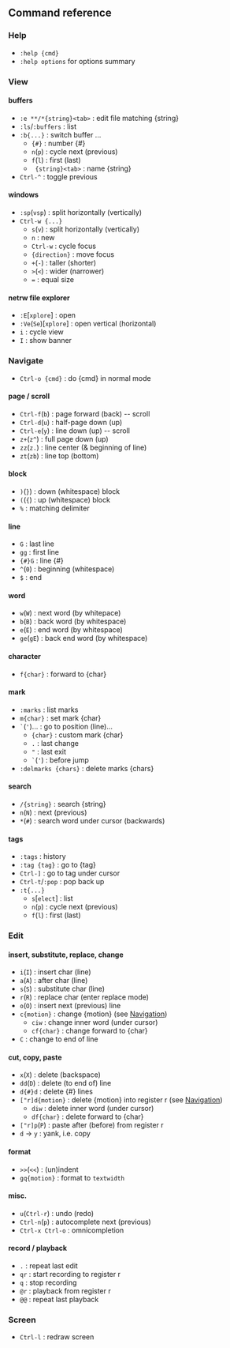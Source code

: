 Command reference
-----------------
### Help
- `:help {cmd}`
- `:help options` for options summary


### View
#### buffers
- `:e **/*{string}<tab>` : edit file matching {string}
- `:ls`/`:buffers`       : list
- `:b{...}`               : switch buffer ...
  - `{#}`                  : number {#}
  - `n`(`p`)               : cycle next (previous)
  - `f`(`l`)               : first (last)
  - ` {string}<tab>`       : name {string}
- `Ctrl-^`               : toggle previous

#### windows
- `:sp`(`vsp`)    : split horizontally (vertically)
- `Ctrl-w {...}`
  - `s`(`v`)      : split horizontally (vertically)
  - `n`           : new
  - `Ctrl-w`      : cycle focus
  - `{direction}` : move focus
  - `+`(`-`)      : taller (shorter)
  - `>`(`<`)      : wider (narrower)
  - `=`           : equal size

#### netrw file explorer
- `:E`[`xplore`]        : open
- `:Ve`(`Se`)[`xplore`] : open vertical (horizontal)
- `i`                   : cycle view
- `I`                   : show banner


### Navigate
- `Ctrl-o {cmd}` : do {cmd} in normal mode

#### page / scroll
- `Ctrl-f`(`b`) : page forward (back) -- scroll
- `Ctrl-d`(`u`) : half-page down (up)
- `Ctrl-e`(`y`) : line down (up) -- scroll
- `z+`(`z^`)    : full page down (up)
- `zz`(`z.`)    : line center (& beginning of line)
- `zt`(`zb`)    : line top (bottom)

#### block
- `)`(`}`) : down (whitespace) block
- `(`(`{`) : up (whitespace) block
- `%`      : matching delimiter

#### line
- `G`      : last line
- `gg`     : first line
- `{#}G`   : line {#}
- `^`(`0`) : beginning (whitespace)
- `$`      : end

#### word
- `w`(`W`)   : next word (by whitepace)
- `b`(`B`)   : back word (by whitespace)
- `e`(`E`)   : end word (by whitespace) 
- `ge`(`gE`) : back end word (by whitespace)

#### character
- `f{char}` : forward to {char}

#### mark
- `:marks`            : list marks
- `m{char}`           : set mark {char}
- `` ` ``(`'`)...        : go to position (line)...
  - `{char}`            : custom mark {char}
  - `.`                 : last change
  - `"`                 : last exit
  - `` ` ``(`'`)           : before jump
- `:delmarks {chars}` : delete marks {chars}

#### search
- `/{string}`  : search {string}
- `n`(`N`)     : next (previous)
- `*`(`#`)     : search word under cursor (backwards)

#### tags
- `:tags`         : history
- `:tag {tag}`    : go to {tag}
- `Ctrl-]`        : go to tag under cursor
- `Ctrl-t`/`:pop` : pop back up
- `:t{...}`
  - `s`[`elect`]  : list
  - `n`(`p`)      : cycle next (previous)
  - `f`(`l`)      : first (last)


### Edit
#### insert, substitute, replace, change
- `i`(`I`)      : insert char (line)
- `a`(`A`)      : after char (line)
- `s`(`S`)      : substitute char (line)
- `r`(`R`)      : replace char (enter replace mode)
- `o`(`O`)      : insert next (previous) line
- `c{motion}`   : change {motion} (see [Navigation](#navigation))
  - `ciw`       : change inner word (under cursor)
  - `cf{char}`  : change forward to {char}
- `C`           : change to end of line

#### cut, copy, paste
- `x`(`X`)         : delete (backspace)
- `dd`(`D`)        : delete (to end of) line
- `d{#}d`          : delete {#} lines
- `["r]d{motion}`  : delete {motion} into register r
                     (see [Navigation](#navigation))
  - `diw`          : delete inner word (under cursor)
  - `df{char}`     : delete forward to {char}
- `["r]p`(`P`)     : paste after (before) from register r
- `d` &rarr; `y`   : yank, i.e. copy

#### format
- `>>`(`<<`)   : (un)indent
- `gq{motion}` : format to `textwidth`

#### misc.
- `u`(`Ctrl-r`)   : undo (redo)
- `Ctrl-n`(`p`)   : autocomplete next (previous)
- `Ctrl-x Ctrl-o` : omnicompletion

#### record / playback
- `.`  : repeat last edit
- `qr` : start recording to register r
- `q`  : stop recording
- `@r` : playback from register r
- `@@` : repeat last playback


### Screen
- `Ctrl-l` : redraw screen
